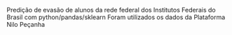 Predição de evasão de alunos da rede federal dos Institutos Federais do Brasil com python/pandas/sklearn
Foram utilizados os dados da Plataforma Nilo Peçanha

